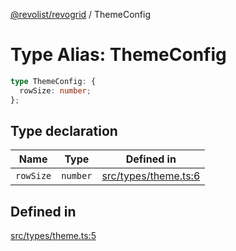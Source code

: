 [@revolist/revogrid](README.md) / ThemeConfig

# Type Alias: ThemeConfig

```ts
type ThemeConfig: {
  rowSize: number;
};
```

## Type declaration

| Name | Type | Defined in |
| ------ | ------ | ------ |
| `rowSize` | `number` | [src/types/theme.ts:6](https://github.com/revolist/revogrid/blob/b237f8e2bf171382439be1d1cad91b20987b8302/src/types/theme.ts#L6) |

## Defined in

[src/types/theme.ts:5](https://github.com/revolist/revogrid/blob/b237f8e2bf171382439be1d1cad91b20987b8302/src/types/theme.ts#L5)
